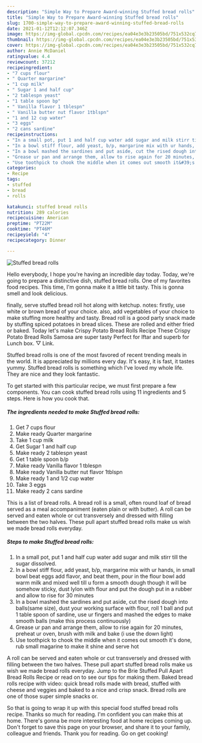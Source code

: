 ```yaml
---
description: "Simple Way to Prepare Award-winning Stuffed bread rolls"
title: "Simple Way to Prepare Award-winning Stuffed bread rolls"
slug: 1700-simple-way-to-prepare-award-winning-stuffed-bread-rolls
date: 2021-01-12T12:12:07.346Z
image: https://img-global.cpcdn.com/recipes/ea04e3e3b23505bd/751x532cq70/stuffed-bread-rolls-recipe-main-photo.jpg
thumbnail: https://img-global.cpcdn.com/recipes/ea04e3e3b23505bd/751x532cq70/stuffed-bread-rolls-recipe-main-photo.jpg
cover: https://img-global.cpcdn.com/recipes/ea04e3e3b23505bd/751x532cq70/stuffed-bread-rolls-recipe-main-photo.jpg
author: Annie McDaniel
ratingvalue: 4.4
reviewcount: 37212
recipeingredient:
- "7 cups flour"
- " Quarter margarine"
- "1 cup milk"
- " Sugar 1 and half cup"
- "2 tablespn yeast"
- "1 table spoon bp"
- " Vanilla flavor 1 tblespn"
- " Vanilla butter nut flavor 1tblspn"
- "1 and 12 cup water"
- "3 eggs"
- "2 cans sardine"
recipeinstructions:
- "In a small pot, put 1 and half cup water add sugar and milk stirr till the sugar dissolved."
- "In a bowl stiff flour, add yeast, b/p, margarine mix with ur hands, in small bowl beat eggs add flavor, and beat them, pour in the flour bowl add warm milk and mixed well till u form a smooth dough though it will be somehow sticky, dust lylon with flour and put the dough put in a rubber and allow to rise for 30 minutes"
- "In a bowl mashed the sardines and put aside, cut the rised dough into balls(same size), dust your working surface with flour, roll 1 ball and put 1 table spoon of sardine, use ur fingers and mashed the edges to make smooth balls (make this process continuously)"
- "Grease ur pan and arrange them, allow to rise again for 20 minutes, preheat ur oven, brush with milk and bake (i use the down light)"
- "Use toothpick to chook the middle when it comes out smooth it&#39;s done, rub small magarine to make it shine and serve hot"
categories:
- Recipe
tags:
- stuffed
- bread
- rolls

katakunci: stuffed bread rolls 
nutrition: 289 calories
recipecuisine: American
preptime: "PT22M"
cooktime: "PT46M"
recipeyield: "4"
recipecategory: Dinner

---
```



![Stuffed bread rolls](https://img-global.cpcdn.com/recipes/ea04e3e3b23505bd/751x532cq70/stuffed-bread-rolls-recipe-main-photo.jpg)

Hello everybody, I hope you're having an incredible day today. Today, we're going to prepare a distinctive dish, stuffed bread rolls. One of my favorites food recipes. This time, I'm gonna make it a little bit tasty. This is gonna smell and look delicious.

finally, serve stuffed bread roll hot along with ketchup. notes: firstly, use white or brown bread of your choice. also, add vegetables of your choice to make stuffing more healthy and tasty. Bread roll is a good party snack made by stuffing spiced potatoes in bread slices. These are rolled and either fried or baked. Today let&#39;s make Crispy Potato Bread Rolls Recipe These Crispy Potato Bread Rolls Samosa are super tasty Perfect for Iftar and superb for Lunch box. ▽ Link.

Stuffed bread rolls is one of the most favored of recent trending meals in the world. It is appreciated by millions every day. It's easy, it is fast, it tastes yummy. Stuffed bread rolls is something which I've loved my whole life. They are nice and they look fantastic.


To get started with this particular recipe, we must first prepare a few components. You can cook stuffed bread rolls using 11 ingredients and 5 steps. Here is how you cook that.

<!--inarticleads1-->

##### The ingredients needed to make Stuffed bread rolls:

1. Get 7 cups flour
1. Make ready  Quarter margarine
1. Take 1 cup milk
1. Get  Sugar 1 and half cup
1. Make ready 2 tablespn yeast
1. Get 1 table spoon b/p
1. Make ready  Vanilla flavor 1 tblespn
1. Make ready  Vanilla butter nut flavor 1tblspn
1. Make ready 1 and 1/2 cup water
1. Take 3 eggs
1. Make ready 2 cans sardine


This is a list of bread rolls. A bread roll is a small, often round loaf of bread served as a meal accompaniment (eaten plain or with butter). A roll can be served and eaten whole or cut transversely and dressed with filling between the two halves. These pull apart stuffed bread rolls make us wish we made bread rolls everyday. 

<!--inarticleads2-->

##### Steps to make Stuffed bread rolls:

1. In a small pot, put 1 and half cup water add sugar and milk stirr till the sugar dissolved.
1. In a bowl stiff flour, add yeast, b/p, margarine mix with ur hands, in small bowl beat eggs add flavor, and beat them, pour in the flour bowl add warm milk and mixed well till u form a smooth dough though it will be somehow sticky, dust lylon with flour and put the dough put in a rubber and allow to rise for 30 minutes
1. In a bowl mashed the sardines and put aside, cut the rised dough into balls(same size), dust your working surface with flour, roll 1 ball and put 1 table spoon of sardine, use ur fingers and mashed the edges to make smooth balls (make this process continuously)
1. Grease ur pan and arrange them, allow to rise again for 20 minutes, preheat ur oven, brush with milk and bake (i use the down light)
1. Use toothpick to chook the middle when it comes out smooth it&#39;s done, rub small magarine to make it shine and serve hot


A roll can be served and eaten whole or cut transversely and dressed with filling between the two halves. These pull apart stuffed bread rolls make us wish we made bread rolls everyday. Jump to the Brie Stuffed Pull Apart Bread Rolls Recipe or read on to see our tips for making them. Baked bread rolls recipe with video: quick bread rolls made with bread, stuffed with cheese and veggies and baked to a nice and crisp snack. Bread rolls are one of those super simple snacks or. 

So that is going to wrap it up with this special food stuffed bread rolls recipe. Thanks so much for reading. I'm confident you can make this at home. There's gonna be more interesting food at home recipes coming up. Don't forget to save this page on your browser, and share it to your family, colleague and friends. Thank you for reading. Go on get cooking!
